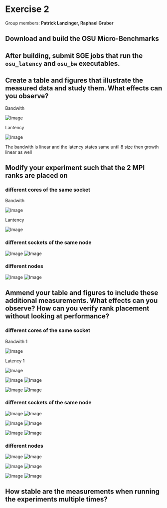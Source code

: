 # Exercise 2

Group members: **Patrick Lanzinger, Raphael Gruber**

## Download and build the OSU Micro-Benchmarks 


## After building, submit SGE jobs that run the `osu_latency` and `osu_bw` executables.


## Create a table and figures that illustrate the measured data and study them. What effects can you observe?

Bandwith

![Image](images/bandwith1_default.png) 

Lantency

![Image](images/latency1_default.png) 

The bandwith is linear and the latency states same until 8 size then growth linear as well


## Modify your experiment such that the 2 MPI ranks are placed on

### different cores of the same socket

Bandwith

![Image](images/bandwith1_diff_core.png) 

Lantency

![Image](images/latency1_diff_core.png) 

### different sockets of the same node

![Image](images/bandwith1_diff_socket.png) ![Image](images/latency1_diff_socket.png) 

### different nodes

![Image](images/bandwith1_diff_nodes.png) ![Image](images/latency1_diff_nodes.png) 

## Ammend your table and figures to include these additional measurements. What effects can you observe? How can you verify rank placement without looking at performance?

### different cores of the same socket

Bandwith 1

![Image](images/bandwith1_diff_core.png) 

Latency 1

![Image](images/latency1_diff_core.png) 

![Image](images/bandwith2_diff_core.png) 
![Image](images/latency2_diff_core.png) 

![Image](images/bandwith3_diff_core.png) 
![Image](images/latency3_diff_core.png) 

### different sockets of the same node

![Image](images/bandwith1_diff_socket.png) 
![Image](images/latency1_diff_socket.png) 

![Image](images/bandwith1_diff_socket.png) 
![Image](images/latency1_diff_socket.png) 

![Image](images/bandwith1_diff_socket.png) 
![Image](images/latency1_diff_socket.png) 

### different nodes

![Image](images/bandwith1_diff_nodes.png) 
![Image](images/latency1_diff_nodes.png) 

![Image](images/bandwith1_diff_nodes.png) 
![Image](images/latency1_diff_nodes.png) 

![Image](images/bandwith1_diff_nodes.png) 
![Image](images/latency1_diff_nodes.png) 


## How stable are the measurements when running the experiments multiple times?
